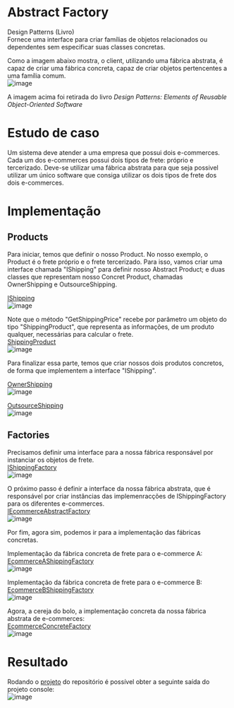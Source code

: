 # Abstract Factory

Design Patterns (Livro) <br/>
Fornece uma interface para criar famílias de objetos relacionados ou dependentes sem especificar suas classes concretas.

Como a imagem abaixo mostra, o client, utilizando uma fábrica abstrata, é capaz de criar uma fábrica concreta, capaz de criar objetos pertencentes a uma família comum.<br/>
![image](https://github.com/MarcoGeaJr/design-patterns-guide/assets/69200078/b804647e-0284-4edb-afa6-6f6d0a90c483)
<p>A imagem acima foi retirada do livro <i>Design Patterns: Elements of Reusable Object-Oriented Software</i></p>

# Estudo de caso
Um sistema deve atender a uma empresa que possui dois e-commerces. Cada um dos e-commerces possui dois tipos de frete: próprio e tercerizado.
Deve-se utilizar uma fábrica abstrata para que seja possivel utilizar um único software que consiga utilizar os dois tipos de frete dos dois e-commerces.

# Implementação

## Products
Para iniciar, temos que definir o nosso Product. No nosso exemplo, o Product é o frete próprio e o frete tercerizado.
Para isso, vamos criar uma interface chamada "IShipping" para definir nosso Abstract Product; e duas classes que representam nosso Concret Product, chamadas OwnerShipping e OutsourceShipping.

[IShipping](/Creationals/AbstractFactory/Abstracts/Product/IShipping.cs)<br/>
![image](https://github.com/MarcoGeaJr/design-patterns-guide/assets/69200078/c53e1ef2-0cb1-430a-adac-1e849f55cc05)


Note que o método "GetShippingPrice" recebe por parâmetro um objeto do tipo "ShippingProduct", que representa as informações, de um produto qualquer, necessárias para calcular o frete.<br/>
[ShippingProduct](/Creationals/AbstractFactory/Models/ShippingProduct.cs)<br/>
![image](https://github.com/MarcoGeaJr/design-patterns-guide/assets/69200078/47d0440e-291c-441f-904f-1234d8824f65)


Para finalizar essa parte, temos que criar nossos dois produtos concretos, de forma que implementem a interface "IShipping".

[OwnerShipping](/Creationals/AbstractFactory/Concretes/Products/OwnerShipping.cs)<br/>
![image](https://github.com/MarcoGeaJr/design-patterns-guide/assets/69200078/5071ffc4-230e-4d47-9391-e09fa1111bd2)


[OutsourceShipping](/Creationals/AbstractFactory/Concretes/Products/OutsourceShipping.cs)<br/>
![image](https://github.com/MarcoGeaJr/design-patterns-guide/assets/69200078/eeb090d8-73b6-4566-8a10-de1a3680bee6)

## Factories

Precisamos definir uma interface para a nossa fábrica responsável por instanciar os objetos de frete.<br/>
[IShippingFactory](/Creationals/AbstractFactory/Abstracts/Factory/IShippingFactory.cs)<br/>
![image](https://github.com/MarcoGeaJr/design-patterns-guide/assets/69200078/47239c75-5ef2-49ab-8fae-b3c75d261303)

O próximo passo é definir a interface da nossa fábrica abstrata, que é responsável por criar instâncias das implemenracções de IShippingFactory para os diferentes e-commerces.<br/>
[IEcommerceAbstractFactory](/Creationals/AbstractFactory/Abstracts/Factory/IEcommerceAbstractFactory.cs)<br/>
![image](https://github.com/MarcoGeaJr/design-patterns-guide/assets/69200078/98300ac8-2d35-4220-97d7-7df6741be1b9)

Por fim, agora sim, podemos ir para a implementação das fábricas concretas.

Implementação da fábrica concreta de frete para o e-commerce A:<br/>
[EcommerceAShippingFactory](/Creationals/AbstractFactory/Concretes/Factories/EcommerceAShippingFactory.cs)<br/>
![image](https://github.com/MarcoGeaJr/design-patterns-guide/assets/69200078/19218a34-afe3-4ec4-99b9-fa03a956efd9)

Implementação da fábrica concreta de frete para o e-commerce B:<br/>
[EcommerceBShippingFactory](/Creationals/AbstractFactory/Concretes/Factories/EcommerceBShippingFactory.cs)<br/>
![image](https://github.com/MarcoGeaJr/design-patterns-guide/assets/69200078/5ab5d3a2-db76-427f-8544-f82437ac08fc)

Agora, a cereja do bolo, a implementação concreta da nossa fábrica abstrata de e-commerces:<br/>
[EcommerceConcreteFactory](/Creationals/AbstractFactory/Concretes/Factories/EcommerceConcreteFactory.cs)<br/>
![image](https://github.com/MarcoGeaJr/design-patterns-guide/assets/69200078/2380949d-dda8-4615-9b78-9bbb1afb139a)

# Resultado
Rodando o [projeto](/Creationals/AbstractFactory) do repositório é possível obter a seguinte saída do projeto console:<br/>
![image](https://github.com/MarcoGeaJr/design-patterns-guide/assets/69200078/e9d6fc7b-837d-4b51-93fb-b2bf4c29f401)

